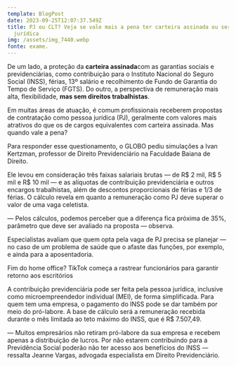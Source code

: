 ```yaml
---
template: BlogPost
date: 2023-09-25T12:07:37.549Z
title: PJ ou CLT? Veja se vale mais a pena ter carteira assinada ou ser pessoa
  jurídica
img: /assets/img_7440.webp
fonte: exame.
---
```

De um lado, a proteção da **carteira assinada**com as garantias sociais e previdenciárias, como contribuição para o Instituto Nacional do Seguro Social (INSS), férias, 13º salário e recolhimento de Fundo de Garantia do Tempo de Serviço (FGTS). Do outro, a perspectiva de remuneração mais alta, flexibilidade, **mas sem direitos trabalhistas**.

Em muitas áreas de atuação, é comum profissionais receberem propostas de contratação como pessoa jurídica (PJ), geralmente com valores mais atrativos do que os de cargos equivalentes com carteira assinada. Mas quando vale a pena?

Para responder esse questionamento, o GLOBO pediu simulações a Ivan Kertzman, professor de Direito Previdenciário na Faculdade Baiana de Direito.

Ele levou em consideração três faixas salariais brutas — de R$ 2 mil, R$ 5 mil e R$ 10 mil — e as alíquotas de contribuição previdenciária e outros encargos trabalhistas, além de descontos proporcionais de férias e 1/3 de férias. O cálculo revela em quanto a remuneração como PJ deve superar o valor de uma vaga celetista.

— Pelos cálculos, podemos perceber que a diferença fica próxima de 35%, parâmetro que deve ser avaliado na proposta — observa.

Especialistas avaliam que quem opta pela vaga de PJ precisa se planejar — no caso de um problema de saúde que o afaste das funções, por exemplo, e ainda para a aposentadoria.

Fim do home office? TikTok começa a rastrear funcionários para garantir retorno aos escritórios

A contribuição previdenciária pode ser feita pela pessoa jurídica, inclusive como microempreendedor individual (MEI), de forma simplificada. Para quem tem uma empresa, o pagamento do INSS pode se dar também por meio do pró-labore. A base de cálculo será a remuneração recebida durante o mês limitada ao teto máximo do INSS, que é R$ 7.507,49.

— Muitos empresários não retiram pró-labore da sua empresa e recebem apenas a distribuição de lucros. Por não estarem contribuindo para a Previdência Social poderão não ter acesso aos benefícios do INSS — ressalta Jeanne Vargas, advogada especialista em Direito Previdenciário.